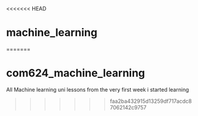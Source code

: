 <<<<<<< HEAD
# machine_learning
 
=======
# com624_machine_learning
All Machine learning  uni lessons  from the very first week i started learning 
>>>>>>> faa2ba432915d13259df717acdc87062142c9757
